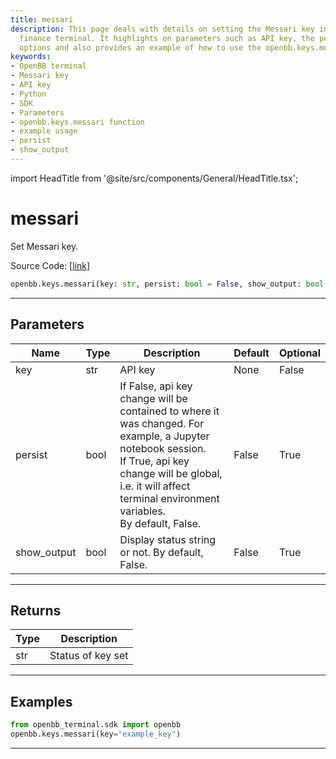 ```yaml
---
title: messari
description: This page deals with details on setting the Messari key in the OpenBB
  finance terminal. It highlights on parameters such as API key, the persist and show_output
  options and also provides an example of how to use the openbb.keys.messari function.
keywords:
- OpenBB terminal
- Messari key
- API key
- Python
- SDK
- Parameters
- openbb.keys.messari function
- example usage
- persist
- show_output
---
```


import HeadTitle from '@site/src/components/General/HeadTitle.tsx';

<HeadTitle title="messari - Keys - Reference | OpenBB SDK Docs" />

# messari

Set Messari key.

Source Code: [[link](https://github.com/OpenBB-finance/OpenBBTerminal/tree/main/openbb_terminal/keys_model.py#L2205)]

```python
openbb.keys.messari(key: str, persist: bool = False, show_output: bool = False)
```

---

## Parameters

| Name | Type | Description | Default | Optional |
| ---- | ---- | ----------- | ------- | -------- |
| key | str | API key | None | False |
| persist | bool | If False, api key change will be contained to where it was changed. For example, a Jupyter notebook session.<br/>If True, api key change will be global, i.e. it will affect terminal environment variables.<br/>By default, False. | False | True |
| show_output | bool | Display status string or not. By default, False. | False | True |


---

## Returns

| Type | Description |
| ---- | ----------- |
| str | Status of key set |
---

## Examples

```python
from openbb_terminal.sdk import openbb
openbb.keys.messari(key="example_key")
```

---
